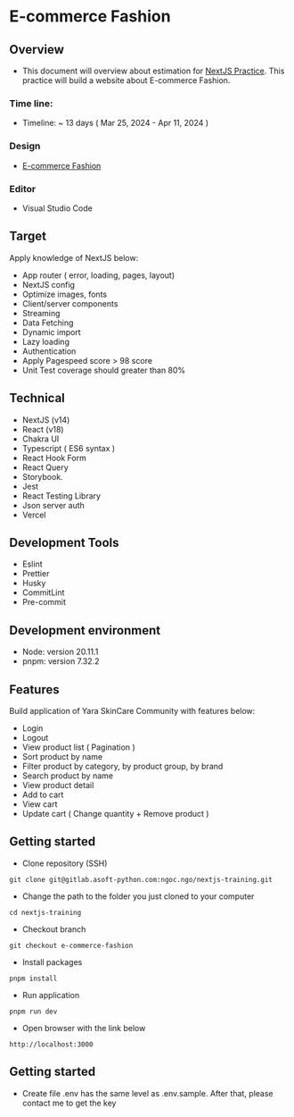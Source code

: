 # E-commerce Fashion

## Overview

- This document will overview about estimation for [NextJS Practice](https://docs.google.com/document/d/1o-OkMrSynpcOkqSiuXlx7OBC-hJSCX6nyticSFxiDZI/edit?usp=sharing). This practice will build a website about E-commerce Fashion.

### Time line:

- Timeline: ~ 13 days ( Mar 25, 2024 - Apr 11, 2024 )

### Design

- [E-commerce Fashion](<https://www.figma.com/file/OG5SXRWIqSK1dokjeOMdA0/eCommerce-Fashion-Website-(Community)?type=design&node-id=0%3A1&mode=design&t=UDWCI6YJpAbqOrX9-1>)

### Editor

- Visual Studio Code

## Target

Apply knowledge of NextJS below:

- App router ( error, loading, pages, layout)
- NextJS config
- Optimize images, fonts
- Client/server components
- Streaming
- Data Fetching
- Dynamic import
- Lazy loading
- Authentication
- Apply Pagespeed score > 98 score
- Unit Test coverage should greater than 80%


## Technical

- NextJS (v14)
- React (v18)
- Chakra UI
- Typescript ( ES6 syntax )
- React Hook Form
- React Query
- Storybook.
- Jest
- React Testing Library
- Json server auth
- Vercel

## Development Tools

- Eslint
- Prettier
- Husky
- CommitLint
- Pre-commit

## Development environment

- Node: version 20.11.1
- pnpm: version 7.32.2

## Features

Build application of Yara SkinCare Community with features below:

- Login
- Logout
- View product list ( Pagination )
- Sort product by name
- Filter product by category, by product group, by brand
- Search product by name
- View product detail
- Add to cart
- View cart
- Update cart ( Change quantity + Remove product )


## Getting started

- Clone repository (SSH)

```
git clone git@gitlab.asoft-python.com:ngoc.ngo/nextjs-training.git

```

- Change the path to the folder you just cloned to your computer

```
cd nextjs-training

```

- Checkout branch

```
git checkout e-commerce-fashion

```

- Install packages

```
pnpm install

```

- Run application

```
pnpm run dev

```

- Open browser with the link below

```
http://localhost:3000

```

## Getting started

- Create file .env has the same level as .env.sample. After that, please contact me to get the key
